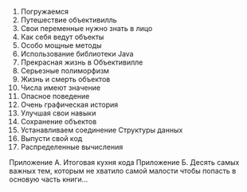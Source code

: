 1. Погружаемся
2. Путешествие объективилль
3. Свои переменные нужно знать в лицо
4. Как себя ведут объекты
5. Особо мощные методы
6. Использование библиотеки Java
7. Прекрасная жизнь в Объективилле
8. Серьезные полиморфизм
9. Жизнь и смерть объектов
10. Числа имеют значение
11. Опасное поведение
12. Очень графическая история
13. Улучшая свои навыки 
14. Сохранение объектов
15. Устанавливаем соединение Структуры данных
16. Выпусти свой код
17. Распределенные вычисления

Приложение А. Итоговая кухня кода
Приложение Б. Десять самых важных тем, которым не хватило самой малости чтобы попасть в основую часть книги...
